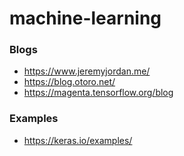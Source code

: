 # machine-learning

### Blogs
- https://www.jeremyjordan.me/
- https://blog.otoro.net/
- https://magenta.tensorflow.org/blog

### Examples
- https://keras.io/examples/
